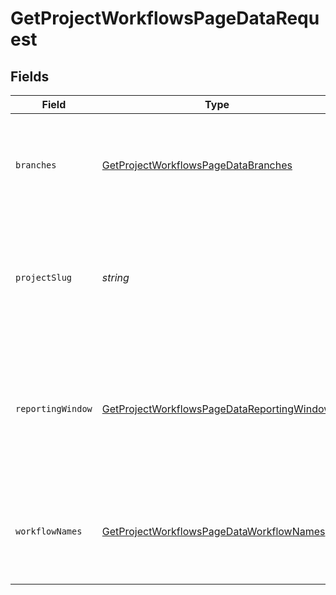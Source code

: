 # GetProjectWorkflowsPageDataRequest


## Fields

| Field                                                                                                               | Type                                                                                                                | Required                                                                                                            | Description                                                                                                         |
| ------------------------------------------------------------------------------------------------------------------- | ------------------------------------------------------------------------------------------------------------------- | ------------------------------------------------------------------------------------------------------------------- | ------------------------------------------------------------------------------------------------------------------- |
| `branches`                                                                                                          | [GetProjectWorkflowsPageDataBranches](../../models/operations/getprojectworkflowspagedatabranches.md)               | :heavy_minus_sign:                                                                                                  | The names of VCS branches to include in branch-level workflow metrics.                                              |
| `projectSlug`                                                                                                       | *string*                                                                                                            | :heavy_check_mark:                                                                                                  | Project slug in the form `vcs-slug/org-name/repo-name`. The `/` characters may be URL-escaped.                      |
| `reportingWindow`                                                                                                   | [GetProjectWorkflowsPageDataReportingWindow](../../models/operations/getprojectworkflowspagedatareportingwindow.md) | :heavy_minus_sign:                                                                                                  | The time window used to calculate summary metrics. If not provided, defaults to last-90-days                        |
| `workflowNames`                                                                                                     | [GetProjectWorkflowsPageDataWorkflowNames](../../models/operations/getprojectworkflowspagedataworkflownames.md)     | :heavy_minus_sign:                                                                                                  | The names of workflows to include in workflow-level metrics.                                                        |
